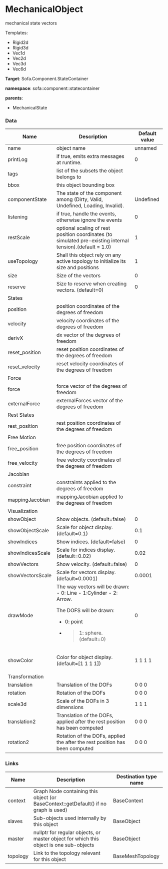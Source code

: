 <!-- generate_doc -->
# MechanicalObject

mechanical state vectors


Templates:

- Rigid2d
- Rigid3d
- Vec1d
- Vec2d
- Vec3d
- Vec6d

__Target__: Sofa.Component.StateContainer

__namespace__: sofa::component::statecontainer

__parents__:

- MechanicalState

### Data

<table>
    <thead>
        <tr>
            <th>Name</th>
            <th>Description</th>
            <th>Default value</th>
        </tr>
    </thead>
    <tbody>
	<tr>
		<td>name</td>
		<td>
object name
		</td>
		<td>unnamed</td>
	</tr>
	<tr>
		<td>printLog</td>
		<td>
if true, emits extra messages at runtime.
		</td>
		<td>0</td>
	</tr>
	<tr>
		<td>tags</td>
		<td>
list of the subsets the object belongs to
		</td>
		<td></td>
	</tr>
	<tr>
		<td>bbox</td>
		<td>
this object bounding box
		</td>
		<td></td>
	</tr>
	<tr>
		<td>componentState</td>
		<td>
The state of the component among (Dirty, Valid, Undefined, Loading, Invalid).
		</td>
		<td>Undefined</td>
	</tr>
	<tr>
		<td>listening</td>
		<td>
if true, handle the events, otherwise ignore the events
		</td>
		<td>0</td>
	</tr>
	<tr>
		<td>restScale</td>
		<td>
optional scaling of rest position coordinates (to simulated pre-existing internal tension).(default = 1.0)
		</td>
		<td>1</td>
	</tr>
	<tr>
		<td>useTopology</td>
		<td>
Shall this object rely on any active topology to initialize its size and positions
		</td>
		<td>1</td>
	</tr>
	<tr>
		<td>size</td>
		<td>
Size of the vectors
		</td>
		<td>0</td>
	</tr>
	<tr>
		<td>reserve</td>
		<td>
Size to reserve when creating vectors. (default=0)
		</td>
		<td>0</td>
	</tr>
	<tr>
		<td colspan="3">States</td>
	</tr>
	<tr>
		<td>position</td>
		<td>
position coordinates of the degrees of freedom
		</td>
		<td></td>
	</tr>
	<tr>
		<td>velocity</td>
		<td>
velocity coordinates of the degrees of freedom
		</td>
		<td></td>
	</tr>
	<tr>
		<td>derivX</td>
		<td>
dx vector of the degrees of freedom
		</td>
		<td></td>
	</tr>
	<tr>
		<td>reset_position</td>
		<td>
reset position coordinates of the degrees of freedom
		</td>
		<td></td>
	</tr>
	<tr>
		<td>reset_velocity</td>
		<td>
reset velocity coordinates of the degrees of freedom
		</td>
		<td></td>
	</tr>
	<tr>
		<td colspan="3">Force</td>
	</tr>
	<tr>
		<td>force</td>
		<td>
force vector of the degrees of freedom
		</td>
		<td></td>
	</tr>
	<tr>
		<td>externalForce</td>
		<td>
externalForces vector of the degrees of freedom
		</td>
		<td></td>
	</tr>
	<tr>
		<td colspan="3">Rest States</td>
	</tr>
	<tr>
		<td>rest_position</td>
		<td>
rest position coordinates of the degrees of freedom
		</td>
		<td></td>
	</tr>
	<tr>
		<td colspan="3">Free Motion</td>
	</tr>
	<tr>
		<td>free_position</td>
		<td>
free position coordinates of the degrees of freedom
		</td>
		<td></td>
	</tr>
	<tr>
		<td>free_velocity</td>
		<td>
free velocity coordinates of the degrees of freedom
		</td>
		<td></td>
	</tr>
	<tr>
		<td colspan="3">Jacobian</td>
	</tr>
	<tr>
		<td>constraint</td>
		<td>
constraints applied to the degrees of freedom
		</td>
		<td></td>
	</tr>
	<tr>
		<td>mappingJacobian</td>
		<td>
mappingJacobian applied to the degrees of freedom
		</td>
		<td></td>
	</tr>
	<tr>
		<td colspan="3">Visualization</td>
	</tr>
	<tr>
		<td>showObject</td>
		<td>
Show objects. (default=false)
		</td>
		<td>0</td>
	</tr>
	<tr>
		<td>showObjectScale</td>
		<td>
Scale for object display. (default=0.1)
		</td>
		<td>0.1</td>
	</tr>
	<tr>
		<td>showIndices</td>
		<td>
Show indices. (default=false)
		</td>
		<td>0</td>
	</tr>
	<tr>
		<td>showIndicesScale</td>
		<td>
Scale for indices display. (default=0.02)
		</td>
		<td>0.02</td>
	</tr>
	<tr>
		<td>showVectors</td>
		<td>
Show velocity. (default=false)
		</td>
		<td>0</td>
	</tr>
	<tr>
		<td>showVectorsScale</td>
		<td>
Scale for vectors display. (default=0.0001)
		</td>
		<td>0.0001</td>
	</tr>
	<tr>
		<td>drawMode</td>
		<td>
The way vectors will be drawn:
- 0: Line
- 1:Cylinder
- 2: Arrow.

The DOFS will be drawn:
- 0: point
- >1: sphere. (default=0)
		</td>
		<td>0</td>
	</tr>
	<tr>
		<td>showColor</td>
		<td>
Color for object display. (default=[1 1 1 1])
		</td>
		<td>1 1 1 1</td>
	</tr>
	<tr>
		<td colspan="3">Transformation</td>
	</tr>
	<tr>
		<td>translation</td>
		<td>
Translation of the DOFs
		</td>
		<td>0 0 0</td>
	</tr>
	<tr>
		<td>rotation</td>
		<td>
Rotation of the DOFs
		</td>
		<td>0 0 0</td>
	</tr>
	<tr>
		<td>scale3d</td>
		<td>
Scale of the DOFs in 3 dimensions
		</td>
		<td>1 1 1</td>
	</tr>
	<tr>
		<td>translation2</td>
		<td>
Translation of the DOFs, applied after the rest position has been computed
		</td>
		<td>0 0 0</td>
	</tr>
	<tr>
		<td>rotation2</td>
		<td>
Rotation of the DOFs, applied the after the rest position has been computed
		</td>
		<td>0 0 0</td>
	</tr>

</tbody>
</table>

### Links


| Name | Description | Destination type name |
| ---- | ----------- | --------------------- |
|context|Graph Node containing this object (or BaseContext::getDefault() if no graph is used)|BaseContext|
|slaves|Sub-objects used internally by this object|BaseObject|
|master|nullptr for regular objects, or master object for which this object is one sub-objects|BaseObject|
|topology|Link to the topology relevant for this object|BaseMeshTopology|

